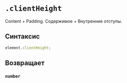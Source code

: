 # `.clientHeight`

Content + Padding. Содержимое + Внутренние отступы.

## Синтаксис

```js
element.clientHeight;
```

## Возвращает

### `number`
